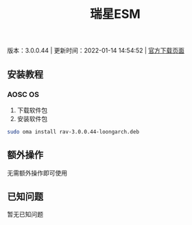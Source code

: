 ﻿---
id: 166
title: 瑞星ESM
toc: true
weight: 166
---

版本：3.0.0.44 | 更新时间：2022-01-14 14:54:52 | [官方下载页面](http://app.loongapps.cn/#/detail/166)

## 安装教程 

### AOSC OS 

1. 下载软件包
2. 安装软件包

```bash
sudo oma install rav-3.0.0.44-loongarch.deb
```

## 额外操作

无需额外操作即可使用

## 已知问题

暂无已知问题

